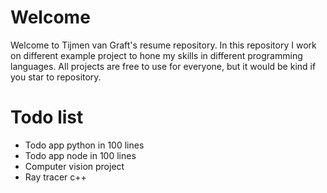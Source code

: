 # Welcome
Welcome to Tijmen van Graft's resume repository. In this repository I work on different example project to hone my skills in different programming languages.
All projects are free to use for everyone, but it would be kind if you star to repository.

# Todo list
* Todo app python in 100 lines
* Todo app node in 100 lines
* Computer vision project
* Ray tracer c++
